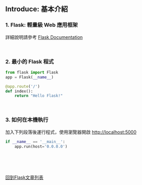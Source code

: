 ## Introduce: 基本介紹

### 1. Flask: 輕量級 Web 應用框架
詳細說明請參考 [Flask Documentation](https://flask.palletsprojects.com/)

<br/>

### 2. 最小的 Flask 程式
```python
from flask import Flask
app = Flask(__name__)

@app.route('/')
def index():
	return "Hello Flask!"
```

<br/>

### 3. 如何在本機執行
加入下列段落後運行程式，使用瀏覽器開啟 [http://localhost:5000](http://localhost:5000)
```python
if __name__ == '__main__':
    app.run(host='0.0.0.0')
```

<br/><br/><br/>

[回到Flask文章列表](index.md)

<br/>
